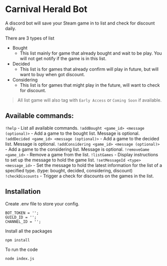 # Carnival Herald Bot
A discord bot will save your Steam game in to list and check for discount daily.

There are 3 types of list
- Bought
    - This list mainly for game that already bought and wait to be play. You will not get notify if the game is in this list.
- Decided
    - This list is for games that already confirm will play in future, but will want to buy when got discount.
- Considering
    - This list is for games that might play in the future, will want to check for discount.

> All list game will also tag with `Early Access` or `Coming Soon` if available.

## Available commands:

`!help` - List all available commands.
`!addBought <game_id> <message (optional)>` - Add a game to the bought list. Message is optional.
`!addDecided <game_id> <message (optional)>` - Add a game to the decided list. Message is optional.
`!addConsidering <game_id> <message (optional)>` - Add a game to the considering list. Message is optional.
`!removeGame <game_id>` - Remove a game from the list.
`!listGames` - Display instructions to set up the message to hold the game list.
`!setMessageId <type> <message_id>` - Set the message to hold the latest information for the list of a specified type. (type: bought, decided, considering, discount)
`!checkDiscounts` - Trigger a check for discounts on the games in the list.

## Installation
Create .env file to store your config.
```
BOT_TOKEN = '';
GUILD_ID = '';
CHANNEL_ID = '';
```

Install all the packages
```
npm install
```

To run the code
```
node index.js
```